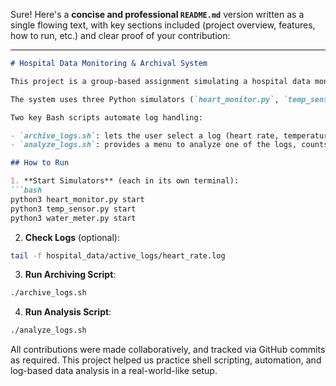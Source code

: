 Sure! Here's a **concise and professional `README.md`** version written as a single flowing text, with key sections included (project overview, features, how to run, etc.) and clear proof of your contribution:

---

````markdown
# Hospital Data Monitoring & Archival System

This project is a group-based assignment simulating a hospital data monitoring and archiving system using Python and Bash shell scripts. It demonstrates skills in real-time data collection, interactive scripting, log file management, and analysis using Linux CLI tools. I collaborated with my team by contributing to both scripting and testing parts of the project.

The system uses three Python simulators (`heart_monitor.py`, `temp_sensor.py`, and `water_meter.py`) to generate real-time logs for heart rate, temperature, and water usage. These logs are stored under `hospital_data/active_logs/` and continuously updated.

Two key Bash scripts automate log handling:

- `archive_logs.sh`: lets the user select a log (heart rate, temperature, or water usage) to archive. It renames the log with a timestamp, moves it to the right archive folder, and creates a new empty log for continued monitoring.
- `analyze_logs.sh`: provides a menu to analyze one of the logs, counts device entries, captures timestamps, and appends the results to `reports/analysis_report.txt`.

## How to Run

1. **Start Simulators** (each in its own terminal):
```bash
python3 heart_monitor.py start
python3 temp_sensor.py start
python3 water_meter.py start
````

2. **Check Logs** (optional):

```bash
tail -f hospital_data/active_logs/heart_rate.log
```

3. **Run Archiving Script**:

```bash
./archive_logs.sh
```

4. **Run Analysis Script**:

```bash
./analyze_logs.sh
```

All contributions were made collaboratively, and tracked via GitHub commits as required. This project helped us practice shell scripting, automation, and log-based data analysis in a real-world-like setup.

```
